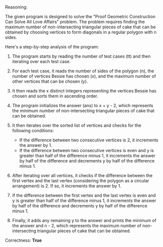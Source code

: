 Reasoning:

The given program is designed to solve the "Proof Geometric Construction Can Solve All Love Affairs" problem. The problem requires finding the maximum number of non-intersecting triangular pieces of cake that can be obtained by choosing vertices to form diagonals in a regular polygon with n sides.

Here's a step-by-step analysis of the program:

1.  The program starts by reading the number of test cases (tt) and then iterating over each test case.
2.  For each test case, it reads the number of sides of the polygon (n), the number of vertices Bessie has chosen (x), and the maximum number of other vertices that can be chosen (y).
3.  It then reads the x distinct integers representing the vertices Bessie has chosen and sorts them in ascending order.
4.  The program initializes the answer (ans) to x + y - 2, which represents the minimum number of non-intersecting triangular pieces of cake that can be obtained.
5.  It then iterates over the sorted list of vertices and checks for the following conditions:

    *   If the difference between two consecutive vertices is 2, it increments the answer by 1.
    *   If the difference between two consecutive vertices is even and y is greater than half of the difference minus 1, it increments the answer by half of the difference and decrements y by half of the difference minus 1.
6.  After iterating over all vertices, it checks if the difference between the first vertex and the last vertex (considering the polygon as a circular arrangement) is 2. If so, it increments the answer by 1.
7.  If the difference between the first vertex and the last vertex is even and y is greater than half of the difference minus 1, it increments the answer by half of the difference and decrements y by half of the difference minus 1.
8.  Finally, it adds any remaining y to the answer and prints the minimum of the answer and n - 2, which represents the maximum number of non-intersecting triangular pieces of cake that can be obtained.

Correctness: **True**